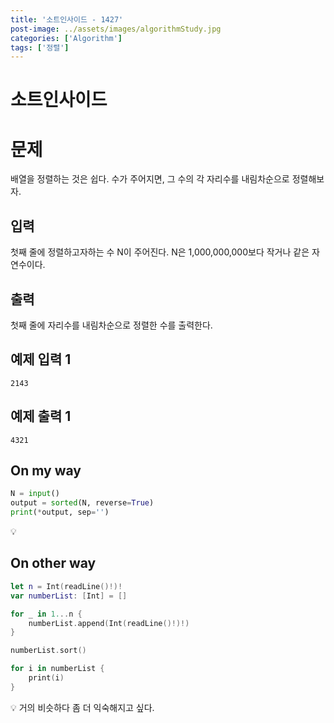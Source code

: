 ```yaml
---
title: '소트인사이드 - 1427'
post-image: ../assets/images/algorithmStudy.jpg
categories: ['Algorithm']
tags: ['정렬']
---
```


# 소트인사이드

# 문제

배열을 정렬하는 것은 쉽다. 수가 주어지면, 그 수의 각 자리수를 내림차순으로 정렬해보자.

## 입력

첫째 줄에 정렬하고자하는 수 N이 주어진다. N은 1,000,000,000보다 작거나 같은 자연수이다.

## 출력

첫째 줄에 자리수를 내림차순으로 정렬한 수를 출력한다.

## 예제 입력 1

```
2143
```

## 예제 출력 1

```
4321
```

## On my way

```python
N = input()
output = sorted(N, reverse=True)
print(*output, sep='')
```

💡

## On other way

```swift
let n = Int(readLine()!)!
var numberList: [Int] = []

for _ in 1...n {
    numberList.append(Int(readLine()!)!)
}

numberList.sort()

for i in numberList {
    print(i)
}
```

💡 거의 비슷하다 좀 더 익숙해지고 싶다.
